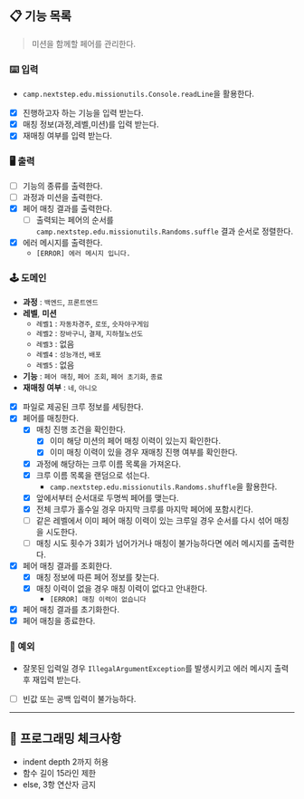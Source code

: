 ## 📋 기능 목록

> 미션을 함께할 페어를 관리한다.

### ⌨️ 입력

- `camp.nextstep.edu.missionutils.Console.readLine`을 활용한다.
- [x] 진행하고자 하는 기능을 입력 받는다.
- [x] 매칭 정보(과정,레벨,미션)를 입력 받는다.
- [x] 재매칭 여부를 입력 받는다.

### 🖥 출력

- [ ] 기능의 종류를 출력한다.
- [ ] 과정과 미션을 출력한다.
- [x] 페어 매칭 결과를 출력한다.
    - [ ] 출력되는 페어의 순서를 `camp.nextstep.edu.missionutils.Randoms.suffle` 결과 순서로 정렬한다.
- [x] 에러 메시지를 출력한다.
    - `[ERROR] 에러 메시지 입니다.`

### 🕹️ 도메인

- **과정** : `백엔드`, `프론트엔드`
- **레벨**, **미션**
    - `레벨1` : `자동차경주`, `로또`, `숫자야구게임`
    - `레벨2` : `장바구니`, `결제`, `지하철노선도`
    - `레벨3` : 없음
    - `레벨4` : `성능개선`, `배포`
    - `레벨5` : 없음
- **기능** : `페어 매칭`, `페어 조회`, `페어 초기화`, `종료`
- **재매칭 여부** : `네`, `아니오`
- [x] 파일로 제공된 크루 정보를 세팅한다.
- [x] 페어를 매칭한다.
    - [x] 매칭 진행 조건을 확인한다.
        - [x] 이미 해당 미션의 페어 매칭 이력이 있는지 확인한다.
        - [x] 이미 매칭 이력이 있을 경우 재매칭 진행 여부를 확인한다.
    - [x] 과정에 해당하는 크루 이름 목록을 가져온다.
    - [x] 크루 이름 목록을 랜덤으로 섞는다.
        - `camp.nextstep.edu.missionutils.Randoms.shuffle`을 활용한다.
    - [x] 앞에서부터 순서대로 두명씩 페어를 맺는다.
    - [x] 전체 크루가 홀수일 경우 마지막 크루를 마지막 페어에 포함시킨다.
    - [ ] 같은 레벨에서 이미 페어 매칭 이력이 있는 크루일 경우 순서를 다시 섞어 매칭을 시도한다.
    - [ ] 매칭 시도 횟수가 3회가 넘어가거나 매칭이 불가능하다면 에러 메시지를 출력한다.
- [x] 페어 매칭 결과를 조회한다.
    - [x] 매칭 정보에 따른 페어 정보를 찾는다.
    - [x] 매칭 이력이 없을 경우 매칭 이력이 없다고 안내한다.
        - `[ERROR] 매칭 이력이 없습니다`
- [x] 페어 매칭 결과를 초기화한다.
- [x] 페어 매칭을 종료한다.

### 🧨 예외

- 잘못된 입력일 경우 `IllegalArgumentException`를 발생시키고 에러 메시지 출력 후 재입력 받는다.
- [ ] 빈값 또는 공백 입력이 불가능하다.

---

## 🏁 프로그래밍 체크사항

- indent depth 2까지 허용
- 함수 길이 15라인 제한
- else, 3항 연산자 금지
